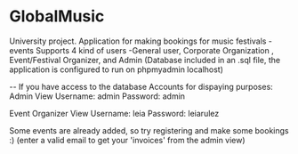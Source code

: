 # GlobalMusic

University project.
Application for making bookings for music festivals - events
Supports 4 kind of users -General user, Corporate Organization , Event/Festival Organizer, and Admin
(Database included in an .sql file, the application is configured to run on phpmyadmin localhost)

-- If you have access to the database
Accounts for dispaying purposes:
Admin View 
Username: admin Password: admin

Event Organizer View
Username: leia Password: leiarulez

Some events are already added, so try registering and make some bookings :)
(enter a valid email to get your 'invoices' from the admin view)
